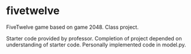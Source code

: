 # fivetwelve
FiveTwelve game based on game 2048. Class project.

Starter code provided by professor. Completion of project depended on understanding of starter code. Personally implemented code in model.py. 
